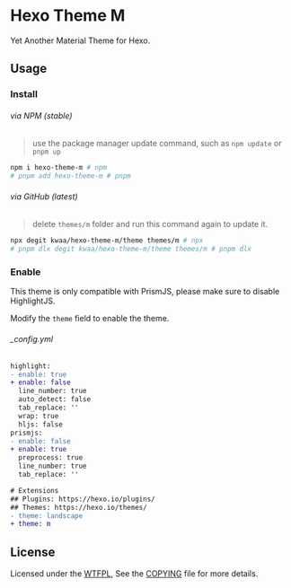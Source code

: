 # Hexo Theme M

Yet Another Material Theme for Hexo.

## Usage

### Install

###### via NPM (stable)

> use the package manager update command, such as `npm update` or `pnpm up`

```bash
npm i hexo-theme-m # npm
# pnpm add hexo-theme-m # pnpm
```

###### via GitHub (latest)

> delete `themes/m` folder and run this command again to update it.

```bash
npx degit kwaa/hexo-theme-m/theme themes/m # npx
# pnpm dlx degit kwaa/hexo-theme-m/theme themes/m # pnpm dlx
```

### Enable

This theme is only compatible with PrismJS, please make sure to disable HighlightJS.

Modify the `theme` field to enable the theme.

###### \_config.yml

```diff
highlight:
- enable: true
+ enable: false
  line_number: true
  auto_detect: false
  tab_replace: ''
  wrap: true
  hljs: false
prismjs:
- enable: false
+ enable: true
  preprocess: true
  line_number: true
  tab_replace: ''

# Extensions
## Plugins: https://hexo.io/plugins/
## Themes: https://hexo.io/themes/
- theme: landscape
+ theme: m
```

## License

Licensed under the [WTFPL](http://www.wtfpl.net), See the [COPYING](COPYING) file for more details.
